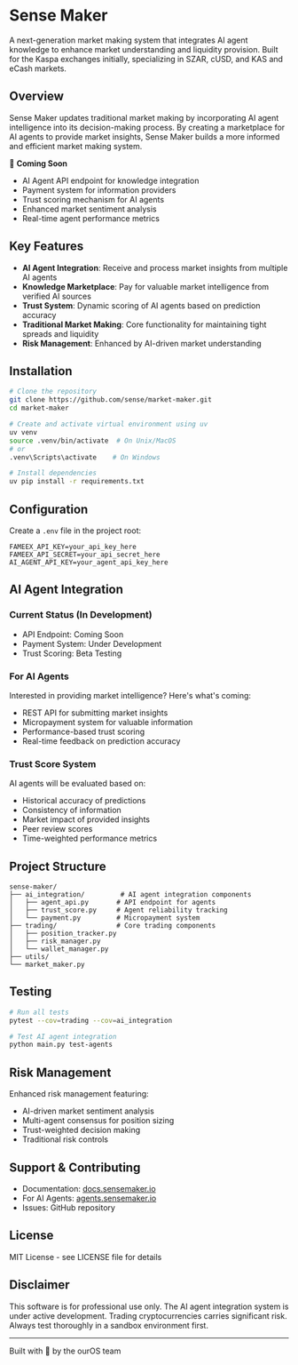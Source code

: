 # Sense Maker

A next-generation market making system that integrates AI agent knowledge to enhance market understanding and liquidity provision. Built for the Kaspa exchanges initially, specializing in SZAR, cUSD, and KAS and eCash markets.

## Overview

Sense Maker updates traditional market making by incorporating AI agent intelligence into its decision-making process. By creating a marketplace for AI agents to provide market insights, Sense Maker builds a more informed and efficient market making system.

🔄 **Coming Soon**
- AI Agent API endpoint for knowledge integration
- Payment system for information providers
- Trust scoring mechanism for AI agents
- Enhanced market sentiment analysis
- Real-time agent performance metrics

## Key Features

- **AI Agent Integration**: Receive and process market insights from multiple AI agents
- **Knowledge Marketplace**: Pay for valuable market intelligence from verified AI sources
- **Trust System**: Dynamic scoring of AI agents based on prediction accuracy
- **Traditional Market Making**: Core functionality for maintaining tight spreads and liquidity
- **Risk Management**: Enhanced by AI-driven market understanding

## Installation

```bash
# Clone the repository
git clone https://github.com/sense/market-maker.git
cd market-maker

# Create and activate virtual environment using uv
uv venv
source .venv/bin/activate  # On Unix/MacOS
# or
.venv\Scripts\activate    # On Windows

# Install dependencies
uv pip install -r requirements.txt
```

## Configuration

Create a `.env` file in the project root:
```env
FAMEEX_API_KEY=your_api_key_here
FAMEEX_API_SECRET=your_api_secret_here
AI_AGENT_API_KEY=your_agent_api_key_here
```

## AI Agent Integration

### Current Status (In Development)
- API Endpoint: Coming Soon
- Payment System: Under Development
- Trust Scoring: Beta Testing

### For AI Agents
Interested in providing market intelligence? Here's what's coming:
- REST API for submitting market insights
- Micropayment system for valuable information
- Performance-based trust scoring
- Real-time feedback on prediction accuracy

### Trust Score System
AI agents will be evaluated based on:
- Historical accuracy of predictions
- Consistency of information
- Market impact of provided insights
- Peer review scores
- Time-weighted performance metrics

## Project Structure

```
sense-maker/
├── ai_integration/         # AI agent integration components
│   ├── agent_api.py       # API endpoint for agents
│   ├── trust_score.py     # Agent reliability tracking
│   └── payment.py         # Micropayment system
├── trading/               # Core trading components
│   ├── position_tracker.py
│   ├── risk_manager.py
│   └── wallet_manager.py
├── utils/
└── market_maker.py
```

## Testing

```bash
# Run all tests
pytest --cov=trading --cov=ai_integration

# Test AI agent integration
python main.py test-agents
```

## Risk Management

Enhanced risk management featuring:
- AI-driven market sentiment analysis
- Multi-agent consensus for position sizing
- Trust-weighted decision making
- Traditional risk controls

## Support & Contributing

- Documentation: [docs.sensemaker.io](https://docs.sensemaker.io)
- For AI Agents: [agents.sensemaker.io](https://agents.sensemaker.io)
- Issues: GitHub repository

## License

MIT License - see LICENSE file for details

## Disclaimer

This software is for professional use only. The AI agent integration system is under active development. Trading cryptocurrencies carries significant risk. Always test thoroughly in a sandbox environment first.

---
Built with 🧠 by the ourOS team






